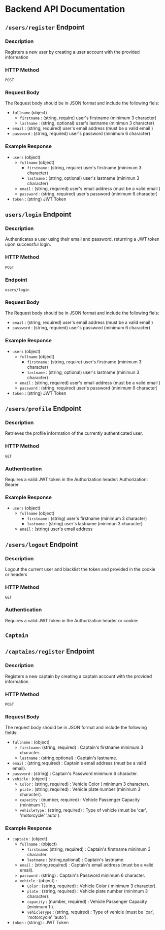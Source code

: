 # Backend API Documentation

## `/users/register` Endpoint

### Description

Registers a new user by creating a user account with the provided information

### HTTP Method

`POST`

### Request Body
The Request body should be in JSON format and include the following fiels:
-  `fullname` (object)
    - `firstname` : (string, require) user's firstname (minimum 3 character)
    - `lastname` : (string, optional) user's lastname (minimun 3 character)
-  `email` : (string, required) user's email address (must be a valid email )
- `password` : (string, required) user's password (minimum 6 character)

### Example Response
- `users` (object) 
    - `fullname` (object)
        - `firstname` : (string, require) user's firstname (minimum 3 character)
        - `lastname` : (string, optional) user's lastname (minimun 3 character)
    -  `email` : (string, required) user's email address (must be a valid email )
    - `password` : (string, required) user's password (minimum 6 character)
- `token` : (string) JWT Token

## `users/login`  Endpoint

### Description

Authenticates a user using their email and password, returning a JWT token upon successful login.

### HTTP Method

`POST` 
### Endpoint
`users/login`

### Request Body 

The Request body should be in JSON format and include the following fiels:
-  `email` : (string, required) user's email address (must be a valid email )
- `password` : (string, required) user's password (minimum 6 character)

### Example Response 
- `users` (object) 
    - `fullname` (object)
        - `firstname` : (string, require) user's firstname (minimum 3 character)
        - `lastname` : (string, optional) user's lastname (minimun 3 character)
    -  `email` : (string, required) user's email address (must be a valid email )
    - `password` : (string, required) user's password (minimum 6 character)
- `token` : (string) JWT Token


## `/users/profile` Endpoint

### Description 

Retrieves the profile information of the currently authenticated user.

### HTTP Method
`GET`

### Authentication
Requires a valid JWT token in the Authorization header: Authorization: Bearer <token>

### Example Response 
- `users` (object) 
    - `fullname` (object)
        - `firstname` : (string) user's firstname (minimum 3 character)
        - `lastname` : (string) user's lastname (minimun 3 character)
    -  `email` : (string) user's email address 

## `/users/logout` Endpoint

### Description
Logout the current user and blacklist the token and provided in the cookie or headers

### HTTP Method
`GET`

### Authentication
Requires a valid JWT token in the Authorization header or cookie:


## `Captain` 


## `/captains/register` Endpoint

### Description 
Registers a new captain by creating a captain account with the provided information.

### HTTP Method
`POST`

### Request Body
The request body should be in JSON format and include the following fields:
- `fullname` : (object)
    - `firstname`: (string, required) : Captain's firstname minimum 3 character. 
    - `lastname` : (string,optional) : Captain's lastname.
- `email` : (string,required) : Captain's email address (must be a valid email).
- `password` : (string) : Captain's Password minimum 6 character.
- `vehicle` : (object) : 
    - `Color` : (string, required) : Vehicle Color ( minimum 3 character).
    - `plate` : (string, required) : Vehicle plate number (minimum 3 character).
    -  `capacity` : (number, required) : Vehicle Passenger Capacity (minimum 1 ).
    - `vehicleType` : (string, required) : Type of vehicle (must be 'car', 'motorcycle' 'auto').

### Example Response 
- `captain` : (object)
    - `fullname` : (object)
        - `firstname`: (string, required) : Captain's firstname minimum 3 character. 
        - `lastname` : (string,optional) : Captain's lastname.
    - `email` : (string,required) : Captain's email address (must be a valid email).
    - `password` : (string) : Captain's Password minimum 6 character.
    - `vehicle` : (object) : 
        - `Color` : (string, required) : Vehicle Color ( minimum 3 character).
        - `plate` : (string, required) : Vehicle plate number (minimum 3 character).
        -  `capacity` : (number, required) : Vehicle Passenger Capacity (minimum 1 ).
        - `vehicleType` : (string, required) : Type of vehicle (must be 'car', 'motorcycle' 'auto').
- `token` : (string) : JWT Token






